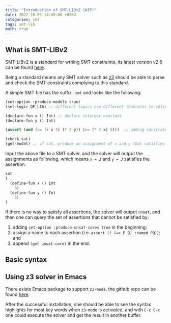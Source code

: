 ```yaml
---
title: "Introduction of SMT-LIBv2 (WIP)"
date: 2022-10-03 14:00:00 +0200
categories: smt
tags: smt-lib
math: true
---
```


## What is SMT-LIBv2

SMT-LIBv2 is a standard for writing SMT constraints, its latest version v2.6 can be found [here](https://smtlib.cs.uiowa.edu/papers/smt-lib-reference-v2.6-r2021-05-12.pdf). 

Being a standard means any SMT solver such as [z3](https://github.com/z3prover/z3) should be able to parse and check the SMT constraints complying to this standard.

A simple SMT file has the suffix `.smt` and looks like the following:

```scheme
(set-option :produce-models true)
(set-logic QF_LIA) ;; different logics use different theoreies to solve the constraints 

(declare-fun x () Int) ;; declare interger constant
(declare-fun y () Int)

(assert (and (<= (+ x 3) (* 2 y)) (>= (* 2 x) 5)))  ;; adding constraint

(check-sat)
(get-model) ;; if sat, produce an assignment of x and y that satisfies all assertions
```

Input the above file to a SMT solver, and the solver will output the assignments as following, which means `x = 3` and `y = 3` satisfies the assertion.

```scheme
sat
(
  (define-fun x () Int
    3)
  (define-fun y () Int
    3)
)
```

If there is no way to satisfy all assertions, the solver will output `unsat`, and then one can query the set of assertions that cannot be satisfied by: 

1. adding `set-option :produce-unsat-cores true` in the beginning; 
2. assign a name to each assertion (i.e. `assert (! (=> P Q) :named PQ)`); and 
3. append `(get unsat-core)` in the end.

## Basic syntax 



## Using z3 solver in Emacs

There exists Emacs package to support `z3-mode`, the github repo can be found [here](https://github.com/zv/z3-mode).

After the successful installation, one should be able to see the syntax highlights for most key words when `z3-mode` is activated, and with `C-c C-c` one could execute the solver and get the result in another buffer.

